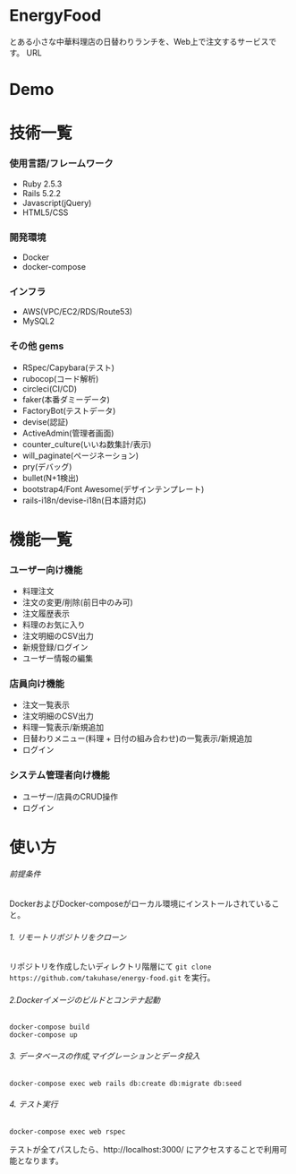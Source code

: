 # EnergyFood

とある小さな中華料理店の日替わりランチを、Web上で注文するサービスです。
URL

# Demo

# 技術一覧
### 使用言語/フレームワーク
* Ruby 2.5.3
* Rails 5.2.2
* Javascript(jQuery)
* HTML5/CSS

### 開発環境
* Docker
* docker-compose

### インフラ
* AWS(VPC/EC2/RDS/Route53)
* MySQL2

### その他 gems
* RSpec/Capybara(テスト)
* rubocop(コード解析)
* circleci(CI/CD)
* faker(本番ダミーデータ)
* FactoryBot(テストデータ)
* devise(認証)
* ActiveAdmin(管理者画面)
* counter_culture(いいね数集計/表示)
* will_paginate(ページネーション)
* pry(デバッグ)
* bullet(N+1検出)
* bootstrap4/Font Awesome(デザインテンプレート)
* rails-i18n/devise-i18n(日本語対応)

# 機能一覧
### ユーザー向け機能
- 料理注文
- 注文の変更/削除(前日中のみ可)
- 注文履歴表示
- 料理のお気に入り
- 注文明細のCSV出力
- 新規登録/ログイン
- ユーザー情報の編集

### 店員向け機能
- 注文一覧表示
- 注文明細のCSV出力
- 料理一覧表示/新規追加
- 日替わりメニュー(料理 + 日付の組み合わせ)の一覧表示/新規追加
- ログイン

### システム管理者向け機能
- ユーザー/店員のCRUD操作
- ログイン

# 使い方
###### 前提条件
DockerおよびDocker-composeがローカル環境にインストールされていること。
###### 1. リモートリポジトリをクローン
リポジトリを作成したいディレクトリ階層にて `git clone https://github.com/takuhase/energy-food.git` を実行。

###### 2.Dockerイメージのビルドとコンテナ起動
`docker-compose build`    
`docker-compose up`

###### 3. データベースの作成,マイグレーションとデータ投入
`docker-compose exec web rails db:create db:migrate db:seed`

###### 4. テスト実行
`docker-compose exec web rspec`

テストが全てパスしたら、http://localhost:3000/ にアクセスすることで利用可能となります。
